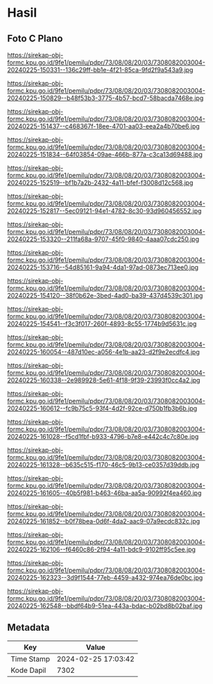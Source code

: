 # Hasil

## Foto C Plano

https://sirekap-obj-formc.kpu.go.id/9fe1/pemilu/pdpr/73/08/08/20/03/7308082003004-20240225-150331--136c29ff-bb1e-4f21-85ca-9fd2f9a543a9.jpg

https://sirekap-obj-formc.kpu.go.id/9fe1/pemilu/pdpr/73/08/08/20/03/7308082003004-20240225-150829--b48f53b3-3775-4b57-bcd7-58bacda7468e.jpg

https://sirekap-obj-formc.kpu.go.id/9fe1/pemilu/pdpr/73/08/08/20/03/7308082003004-20240225-151437--c468367f-18ee-4701-aa03-eea2a4b70be6.jpg

https://sirekap-obj-formc.kpu.go.id/9fe1/pemilu/pdpr/73/08/08/20/03/7308082003004-20240225-151834--64f03854-09ae-466b-877a-c3ca13d69488.jpg

https://sirekap-obj-formc.kpu.go.id/9fe1/pemilu/pdpr/73/08/08/20/03/7308082003004-20240225-152519--bf1b7a2b-2432-4a11-bfef-f3008d12c568.jpg

https://sirekap-obj-formc.kpu.go.id/9fe1/pemilu/pdpr/73/08/08/20/03/7308082003004-20240225-152817--5ec09121-94e1-4782-8c30-93d960456552.jpg

https://sirekap-obj-formc.kpu.go.id/9fe1/pemilu/pdpr/73/08/08/20/03/7308082003004-20240225-153320--211fa68a-9707-45f0-9840-4aaa07cdc250.jpg

https://sirekap-obj-formc.kpu.go.id/9fe1/pemilu/pdpr/73/08/08/20/03/7308082003004-20240225-153716--54d85161-9a94-4da1-97ad-0873ec713ee0.jpg

https://sirekap-obj-formc.kpu.go.id/9fe1/pemilu/pdpr/73/08/08/20/03/7308082003004-20240225-154120--38f0b62e-3bed-4ad0-ba39-437d4539c301.jpg

https://sirekap-obj-formc.kpu.go.id/9fe1/pemilu/pdpr/73/08/08/20/03/7308082003004-20240225-154541--f3c3f017-260f-4893-8c55-1774b9d5631c.jpg

https://sirekap-obj-formc.kpu.go.id/9fe1/pemilu/pdpr/73/08/08/20/03/7308082003004-20240225-160054--487d10ec-a056-4e1b-aa23-d2f9e2ecdfc4.jpg

https://sirekap-obj-formc.kpu.go.id/9fe1/pemilu/pdpr/73/08/08/20/03/7308082003004-20240225-160338--2e989928-5e61-4f18-9f39-23993f0cc4a2.jpg

https://sirekap-obj-formc.kpu.go.id/9fe1/pemilu/pdpr/73/08/08/20/03/7308082003004-20240225-160612--fc9b75c5-93f4-4d2f-92ce-d750b1fb3b6b.jpg

https://sirekap-obj-formc.kpu.go.id/9fe1/pemilu/pdpr/73/08/08/20/03/7308082003004-20240225-161028--f5cd1fbf-b933-4796-b7e8-e442c4c7c80e.jpg

https://sirekap-obj-formc.kpu.go.id/9fe1/pemilu/pdpr/73/08/08/20/03/7308082003004-20240225-161328--b635c515-f170-46c5-9b13-ce0357d39ddb.jpg

https://sirekap-obj-formc.kpu.go.id/9fe1/pemilu/pdpr/73/08/08/20/03/7308082003004-20240225-161605--40b5f981-b463-46ba-aa5a-90992f4ea460.jpg

https://sirekap-obj-formc.kpu.go.id/9fe1/pemilu/pdpr/73/08/08/20/03/7308082003004-20240225-161852--b0f78bea-0d6f-4da2-aac9-07a9ecdc832c.jpg

https://sirekap-obj-formc.kpu.go.id/9fe1/pemilu/pdpr/73/08/08/20/03/7308082003004-20240225-162106--f6460c86-2f94-4a11-bdc9-9102ff95c5ee.jpg

https://sirekap-obj-formc.kpu.go.id/9fe1/pemilu/pdpr/73/08/08/20/03/7308082003004-20240225-162323--3d9f1544-77eb-4459-a432-974ea76de0bc.jpg

https://sirekap-obj-formc.kpu.go.id/9fe1/pemilu/pdpr/73/08/08/20/03/7308082003004-20240225-162548--bbdf64b9-51ea-443a-bdac-b02bd8b02baf.jpg


## Metadata

| Key        | Value               |
| ---------- | ------------------- |
| Time Stamp | 2024-02-25 17:03:42 |
| Kode Dapil | 7302                |




